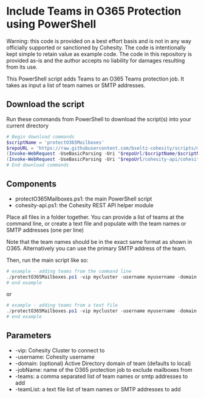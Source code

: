 # Include Teams in O365 Protection using PowerShell

Warning: this code is provided on a best effort basis and is not in any way officially supported or sanctioned by Cohesity. The code is intentionally kept simple to retain value as example code. The code in this repository is provided as-is and the author accepts no liability for damages resulting from its use.

This PowerShell script adds Teams to an O365 Teams protection job. It takes as input a list of team names or SMTP addresses.

## Download the script

Run these commands from PowerShell to download the script(s) into your current directory

```powershell
# Begin download commands
$scriptName = 'protectO365Mailboxes'
$repoURL = 'https://raw.githubusercontent.com/bseltz-cohesity/scripts/master/powershell'
(Invoke-WebRequest -UseBasicParsing -Uri "$repoUrl/$scriptName/$scriptName.ps1").content | Out-File "$scriptName.ps1"; (Get-Content "$scriptName.ps1") | Set-Content "$scriptName.ps1"
(Invoke-WebRequest -UseBasicParsing -Uri "$repoUrl/cohesity-api/cohesity-api.ps1").content | Out-File cohesity-api.ps1; (Get-Content cohesity-api.ps1) | Set-Content cohesity-api.ps1
# End download commands
```

## Components

* protectO365Mailboxes.ps1: the main PowerShell script
* cohesity-api.ps1: the Cohesity REST API helper module

Place all files in a folder together. You can provide a list of teams at the command line, or create a text file and populate with the team names or SMTP addresses (one per line)

Note that the team names should be in the exact same format as shown in O365. Alternatively you can use the primary SMTP address of the team.

Then, run the main script like so:

```powershell
# example - adding teams from the command line
./protectO365Mailboxes.ps1 -vip mycluster -username myusername -domain mydomain.net -jobName 'My Job' -teams my-team1, my-team2
# end example
```

or

```powershell
# example - adding teams from a text file
./protectO365Mailboxes.ps1 -vip mycluster -username myusername -domain mydomain.net -jobName 'My Job' -teamList ./myTeamlist.txt
# end example
```

## Parameters

* -vip: Cohesity Cluster to connect to
* -username: Cohesity username
* -domain: (optional) Active Directory domain of team (defaults to local)
* -jobName: name of the O365 protection job to exclude mailboxes from
* -teams: a comma separated list of team names or smtp addresses to add
* -teamList: a text file list of team names or SMTP addresses to add
